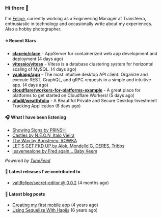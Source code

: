 ### Hi there 👋

I'm [Felipe](https://felipevm.com), currently working as a Engineering Manager at Transfeera, enthusiastic in technology and occasionally write about my experiences. Also a hobby photographer.

#### ⭐ Recent Stars
- **[claceio/clace](https://github.com/claceio/clace)** - AppServer for containerized web app development and deployment (4 days ago)
- **[vitessio/vitess](https://github.com/vitessio/vitess)** - Vitess is a database clustering system for horizontal scaling of MySQL. (4 days ago)
- **[yaakapp/app](https://github.com/yaakapp/app)** - The most intuitive desktop API client. Organize and execute REST, GraphQL, and gRPC requests in a simple and intuitive app. (4 days ago)
- **[cloudflare/workers-for-platforms-example](https://github.com/cloudflare/workers-for-platforms-example)** - A great place for platforms to get started on Cloudflare Workers! (5 days ago)
- **[afadil/wealthfolio](https://github.com/afadil/wealthfolio)** - A Beautiful Private and Secure Desktop Investment Tracking Application (6 days ago)

#### 🎧 What I have been listening
- [Showing Signs by PRINSH](https://open.spotify.com/track/2uG6wCBGkH01QiBAVMOaut)
- [Castles by N.E.O.N, Italo Vieira](https://open.spotify.com/track/1rCV6oUytS0owPnrh7cPYZ)
- [The Way by Boostereo, ROWKA](https://open.spotify.com/track/5SuiKqQOfG2zvv0UG4RyWS)
- [LET&#39;S GET FKD UP by Alok, Mondello&#39;G, CERES, Tribbs](https://open.spotify.com/track/0iB5f04XdJ2tcfhoVkeLV8)
- [leavemealone by Fred again.., Baby Keem](https://open.spotify.com/track/1MVqeIAwhD4T44AKVkIfic)

_Powered by [TuneFeed](https://tunefeed.app?ref=valtlfelipe-gh-profile)_ 

#### 🚀 Latest releases I've contributed to


- [valtlfelipe/secret-editor @ 0.0.2](https://github.com/valtlfelipe/secret-editor/releases/tag/0.0.2) (4 months ago)

#### 📄 Latest blog posts
- [Creating my first mobile app](https://felipevm.com/posts/creating-my-first-mobile-app/) (4 years ago)
- [Using Sequelize With Hapijs](https://felipevm.com/posts/using-sequelize-with-hapijs/) (6 years ago)
